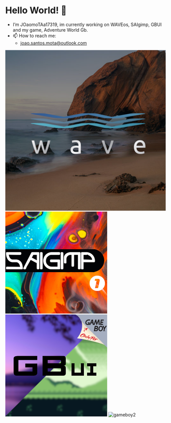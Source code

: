 # Hello World! 👋
- I’m JOaomoTAa17319, im currently working on WAVEos, SAIgimp, GBUI and my game, Adventure World Gb.
- 📫 How to reach me: 
    - joao.santos.mota@outlook.com

![67338893 (1)](https://github.com/JOaomoTAa17319/JOaomoTAa17319/blob/main/wave%20tumb.png?) ![Alt text](https://github.com/JOaomoTAa17319/JOaomoTAa17319/blob/main/saigimp1.png) ![Alt text](https://github.com/JOaomoTAa17319/JOaomoTAa17319/blob/main/gameboy.png) ![gameboy2](https://user-images.githubusercontent.com/67338893/147877420-fc04c548-42c3-48a9-8ae3-b0db56a87a2c.png)

